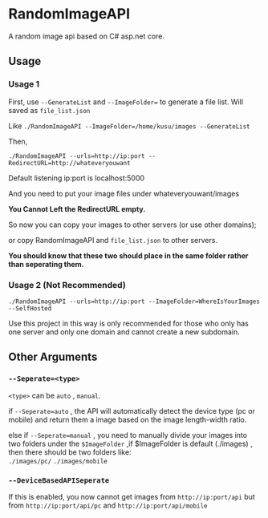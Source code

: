 # RandomImageAPI
A random image api based on C# asp.net core.

## Usage

### Usage 1
First, use ```--GenerateList``` and ```--ImageFolder=``` to generate a file list. Will saved as ```file_list.json```  

Like ```./RandomImageAPI --ImageFolder=/home/kusu/images --GenerateList```

Then,

``
./RandomImageAPI --urls=http://ip:port --RedirectURL=http://whateveryouwant
``

Default listening ip:port is localhost:5000

And you need to put your image files under whateveryouwant/images

**You Cannot Left the RedirectURL empty.**

So now you can copy your images to other servers (or use other domains);

or copy RandomImageAPI and ```file_list.json``` to other servers.

**You should know that these two should place in the same folder rather than seperating them.**


### Usage 2 (Not Recommended)

```
./RandomImageAPI --urls=http://ip:port --ImageFolder=WhereIsYourImages --SelfHosted
```

Use this project in this way is only recommended for those who only has one server and only one domain and cannot create a new subdomain.

## Other Arguments

### ``` --Seperate=<type> ```

```<type>``` can be ``` auto ``` , ``` manual ```.

if ``` --Seperate=auto ``` , the API will automatically detect the device type (pc or mobile) and return them a image based on the image length-width ratio.

else if ``` --Seperate=manual ``` , you need to manually divide your images into two folders under the ```$ImageFolder``` ,if $ImageFolder is default (./images) , then there should be two folders like:  
``` ./images/pc/ ``` ``` ./images/mobile ```

### ``` --DeviceBasedAPISeperate ```

If this is enabled, you now cannot get images from ``` http://ip:port/api ``` but from ``` http://ip:port/api/pc ``` and ``` http://ip:port/api/mobile ```
